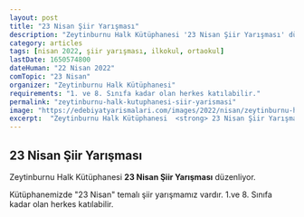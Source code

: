 ```yaml
---
layout: post
title: "23 Nisan Şiir Yarışması"
description: "Zeytinburnu Halk Kütüphanesi '23 Nisan Şiir Yarışması' düzenliyor."
category: articles
tags: [nisan 2022, şiir yarışması, ilkokul, ortaokul]
lastDate: 1650574800
dateHuman: "22 Nisan 2022"
comTopic: "23 Nisan"
organizer: "Zeytinburnu Halk Kütüphanesi"
requirements: "1. ve 8. Sınıfa kadar olan herkes katılabilir."
permalink: "zeytinburnu-halk-kutuphanesi-siir-yarismasi"
image: "https://edebiyatyarismalari.com/images/2022/nisan/zeytinburnu-halk-kutuphanesi-siir-yarismasi.jpg"
excerpt:  "Zeytinburnu Halk Kütüphanesi  <strong> 23 Nisan Şiir Yarışması </strong> düzenliyor."
---
```


## 23 Nisan Şiir Yarışması
Zeytinburnu Halk Kütüphanesi **23 Nisan Şiir Yarışması** düzenliyor.

Kütüphanemizde "23 Nisan" temalı şiir yarışmamız vardır. 1.ve 8. Sınıfa kadar olan herkes katılabilir.
